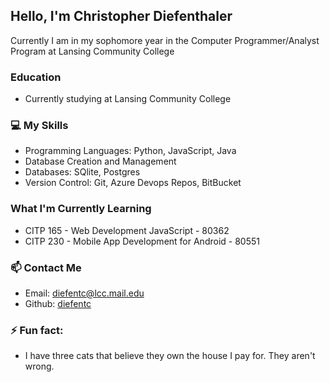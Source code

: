 ## Hello, I'm Christopher Diefenthaler  

Currently I am in my sophomore year in the Computer Programmer/Analyst Program at Lansing Community College


### Education
- Currently studying at Lansing Community College

### 💻 My Skills  

- Programming Languages: Python, JavaScript, Java
- Database Creation and Management
- Databases: SQlite, Postgres
- Version Control: Git, Azure Devops Repos, BitBucket

### What I'm Currently Learning  
- CITP 165 - Web Development JavaScript - 80362
- CITP 230 - Mobile App Development for Android - 80551

### 📫 Contact Me
- Email: diefentc@lcc.mail.edu
- Github: [diefentc](https://github.com/diefentc)

### ⚡ Fun fact:
- I have three cats that believe they own the house I pay for. They aren't wrong.

<!--
**diefentc/diefentc** is a ✨ _special_ ✨ repository because its `README.md` (this file) appears on your GitHub profile.

Here are some ideas to get you started:

- 🔭 I’m currently working on ...
- 🌱 I’m currently learning ...
- 👯 I’m looking to collaborate on ...
- 🤔 I’m looking for help with ...
- 💬 Ask me about ...
- 📫 How to reach me: ...
- 😄 Pronouns: ...
- ⚡ Fun fact: ...
-->
